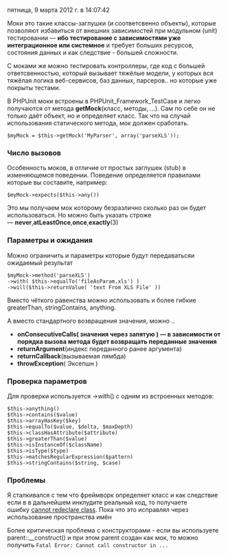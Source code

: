 пятница, 9 марта 2012 г. в 14:07:42

Моки это такие классы-заглушки (и соответсвенно объекты), которые позволяют избавиться от внешних зависимостей при модульном (unit) тестировании — **ибо тестирование с зависимостями уже интеграционное или системное** и требует больших ресурсов, состояния данных и как следствие - большей сложности.

С моками же можно тестировать контроллеры, где код с большей ответсвенностью, который вызывает тяжёлые модели, у которых вся тяжёлая логика веб-сервисов, баз данных, парсеров.. но которые уже покрыты тестами.

В PHPUnit моки встроены в PHPUnit_Framework_TestCase и легко получаются от метода **getMock**(класс, методы, ...). Сам по себе он не только даёт объект, но и определяет класс. Так что на случай использования статического метода, мок должен сработать.

```
$myMock = $this->getMock('MyParser', array('parseXLS'));
```

### Число вызовов

Особенность моков, в отличие от простых заглушек (stub) в изменяющемся поведении. Поведение определяется правилами которые вы составите, например:

```
$myMock->expects($this->any())
```

Это мы получаем мок которому безразлично сколько раз он будет использоваться. Но можно быть указать строже — **never**,**atLeastOnce**,**once**,**exactly**(3)

### Параметры и ожидания

Можно ограничить и параметры которые будут передаватьсяи ожидаемый результат

```
$myMock->method('parseXLS')
->with( $this->equalTo('fileAsParam.xls') )
->will($this->returnValue( 'text From XLS File' ))
```

Вместо чёткого равенства можно использовать и более гибкие greaterThan, stringContains, anything.

А вместо стандартного возвращения значения, можно ..

- **********onConsecutiveCalls********( значения через запятую ) — в зависимости от порядка вызова метода будет возвращать переданные значения**
- ********returnArgument********(индекс переданного ранее аргумента)
- ********returnCallback********(вызываемая лямбда)
- ********throwException********( Эксепшн )

### Проверка параметров

Для проверки используется ->with() с одним из встроенных методов:

```
$this->anything()
$this->contains($value)
$this->arrayHasKey($key)
$this->equalTo($value, $delta, $maxDepth)
$this->classHasAttribute($attribute)
$this->greaterThan($value)
$this->isInstanceOf($className)
$this->isType($type)
$this->matchesRegularExpression($pattern)
$this->stringContains($string, $case)
```

### Проблемы

Я сталкивался с тем что фреймворк определяет класс и как следствие если в в дальнейшем инклудите реальный код, то получаете ошибку [cannot redeclare class](http://stackoverflow.com/questions/7742390/phpunit-test-suite-cannot-redeclare-class-mocking-concrete-classes/9637162). Пока что это исправлял через использование пространства имён

Более критическая проблема с конструкторами - если вы используете parent::__construct() и при этом parent создан как мок, то можно получить `Fatal Error: Cannot call constructor in ...`